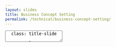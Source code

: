 ```yaml
---
layout: slides
title: Business Concept Setting
permalink: /technical/business-concept-setting/
---
```


<textarea id="source">
  class: title-slide

  <span class="mega-octicon octicon-mark-github"></span>
  <h1>Business Concept Setting</h1>

  <footer>
    <div class="octicon-spacer"><span class="octicon octicon-logo-github"></span><span class="tagline">how people build software</span></div>
  </footer>
  ---
  class: title-top

  #Business Concept Setting

  <div class="container">
    <div class="row">
      <div class="col-md-12">
        <div class="card">
          <div class="card-block">
            <div class="card-text"><strong>Section Goal:</strong></div>
            <div class="card-text">Understand GitHub, key product features, and how we work together.</div>
          </div>
        </div>
      </div>
    </div>
    <div class="row">
      <div class="col-md-12">
        <div class="card">
          <div class="card-block">
            <div class="card-img-top text-left"><span class="mega-octicon octicon-checklist"></span><strong>&nbsp;Topics and Agenda:</strong></div>
            <ul class="card-text">
              <li>GitHub Overview</li>
              <li>Key Product Features</li>
              <li>Platform - Capability Matrix</li>
              <li>Partner Program Support</li>
            </ul>
          </div>
        </div>
      </div>
    </div>
  </div>

  <footer>
    <div class="octicon-spacer"><span class="octicon octicon-logo-github"></span><span class="tagline">how people build software</span></div>
  </footer>
  ---
  class: title-top

  #GitHub Overview

  <div class="container">
    <div class="row">
      <div class="col-md-12">
        <div class="card">
          <div class="card-block">
            <div class="card-text"><strong>GitHub Key Facts </strong> </div>
          </div>
        </div>
      </div>
    </div>
    <div class="row">
      <div class="col-md-4">
        <div class="card">
          <div class="card-block">
            <div class="card-text">Founded </div>
            <ul class="card-text">
              <li>2008</li>
            </ul>
          </div>
        </div>
      </div>
      <div class="col-md-4">
        <div class="card">
          <div class="card-block">
            <div class="card-text">Total Registered Users </div>
            <ul class="card-text">
              <li>12M</li>
            </ul>
          </div>
        </div>
      </div>
      <div class="col-md-4">
        <div class="card">
          <div class="card-block">
            <div class="card-text">Total Repositories </div>
            <ul class="card-text">
              <li>28M</li>
            </ul>
          </div>
        </div>
      </div>
    </div>
    <div class="row">
      <div class="col-md-4">
        <div class="card">
          <div class="card-block">
            <div class="card-text">Employees </div>
            <ul class="card-text">
              <li>425+</li>
            </ul>
          </div>
        </div>
      </div>
      <div class="col-md-4">
        <div class="card">
          <div class="card-block">
            <div class="card-text">Paying Organizations </div>
            <ul class="card-text">
              <li>>60,000</li>
            </ul>
          </div>
        </div>
      </div>
      <div class="col-md-4">
        <div class="card">
          <div class="card-block">
            <div class="card-text">Universities Using GitHub </div>
            <ul class="card-text">
              <li>1000+</li>
            </ul>
          </div>
        </div>
      </div>
    </div>
    <div class="row">
      <div class="col-md-12">
        <div class="card">
          <div class="card-block">
            <div class="card-text">The World's Largest Developer Community: </div>
            <ul class="card-text">
              <li>Repositories growing much faster than users</li>
              <li>Adding 10k-15k new users everyday to GitHub community</li>
            </ul>
          </div>
        </div>
      </div>
    </div>
  </div>


  <footer>
    <div class="octicon-spacer"><span class="octicon octicon-logo-github"></span><span class="tagline">how people build software</span></div>
  </footer>
  ---
  class: title-top

  #GitHub Overview

  <div class="container">
    <div class="row">
      <div class="col-md-12">
        <div class="card">
          <div class="card-block">
            <div class="card-text"><strong>A Brief History of GitHub</strong></div>
          </div>
        </div>
      </div>
    </div>
    <div class="row">
      <div class="col-md-4">
        <div class="card">
          <div class="card-block">
            <div class="card-text">2008. Social Coding </div>
            <ul class="card-text">
              <li>GitHub launches a social software platform that makes it easy for anyone to share code </li>
            </ul>
          </div>
        </div>
      </div>
      <div class="col-md-4">
        <div class="card">
          <div class="card-block">
            <div class="card-text">2010. Corporate Teams </div>
            <ul class="card-text">
              <li>Usage expands to include working groups and project teams within corporations </li>
            </ul>
          </div>
        </div>
      </div>
      <div class="col-md-4">
        <div class="card">
          <div class="card-block">
            <div class="card-text">2010. Enterprise. </div>
            <ul class="card-text">
              <li>Major enterprises begin to leverage the GitHub approach to software development </li>
            </ul>
          </div>
        </div>
      </div>
    </div>
  </div>

  <footer>
    <div class="octicon-spacer"><span class="octicon octicon-logo-github"></span><span class="tagline">how people build software</span></div>
  </footer>
  ---
  class: title-top

  #GitHub Overview

    <div class="container">
      <div class="row">
        <div class="col-md-12">
          <div class="card">
            <div class="card-block">
              <div class="card-text"><strong>Our Offerings</strong></div>
            </div>
          </div>
        </div>
      </div>
    <div class="container">
      <div class="row">
        <div class="col-md-6">
          <div class="card">
            <div class="card-block">
              <div class="card-img-top text-center"><span class="mega-octicon octicon-logo-github"></span></div>
              <div class="card-title"><a href="https://github.com" target="_blank"><h3>GitHub.com</h3></a></div>
              <p class="card-text"><strong>GitHub.com</strong> is the <i>hosted</i> version of GitHub, which is fully managed for you in our datacenter.  We currently host over 20m repositories and 10m users in our infrastructure. <a href="https://enterprise.github.com/downloads/en/comvsenterprise-082415.pdf">Learn more ...</a></p>
            </div>
          </div>
        </div>
        <div class="col-md-6">
          <div class="card">
            <div class="card-block">
              <div class="card-img-top text-center"><span class="mega-octicon octicon-mark-github"></span> <span class="mega-octicon octicon-server"></span> <span class="mega-octicon octicon-database"></span></div>
              <div class="card-title"><a href="https://enterprise.github.com" target="_blank"><h3>GitHub Enterprise</h3></a></div>
              <p class="card-text"><strong>GitHub Enterprise</strong> is the <i>on-premises</i> version of GitHub, which you can deploy and manage in your own, secure environment. <a href="https://enterprise.github.com/downloads/en/comvsenterprise-082415.pdf">Learn more ...</a></p>
            </div>
          </div>
        </div>
      </div>
    </div>
  </div>

  <footer>
    <div class="octicon-spacer"><span class="octicon octicon-logo-github"></span><span class="tagline">how people build software</span></div>
  </footer>
  ---
  class: title-top

  #Key Product Features

  <div class="container">
    <div class="row">
      <div class="col-md-12">
        <div class="card">
          <div class="card-block">
            <div class="card-text"><strong>The GitHub Flow: Enables Developer and Application Flow </strong></div>
          </div>
        </div>
      </div>
    </div>
  </div>
  <div class="container">
    <div class="row">
      <div class="col-md-4">
        <div class="card">
          <div class="card-block">
            <div class="card-img-top text-center"><span class="mega-octicon octicon-comment-discussion"></span></div>
            <div class="card-title">Boost Team Productivity</div>
            <ul class="card-text">
              <li>@ mentions</li>
              <li>issues</li>
              <li>file editor</li>
              <li>fuzzy file search</li>
              <li>pulse &amp; graphs</li>
            </ul>
          </div>
        </div>
      </div>
      <div class="col-md-4">
        <div class="card">
          <div class="card-block">
            <div class="card-img-top text-center"><span class="mega-octicon octicon-git-pull-request"></span></div>
            <div class="card-title">Improve Code Quality</div>
            <ul class="card-text">
              <li>pull requests</li>
              <li>protected branches</li>
              <li>line comments</li>
              <li>split differences</li>
              <li>integrations</li>
            </ul>
          </div>
        </div>
      </div>
      <div class="col-md-4">
        <div class="card">
          <div class="card-block">
            <div class="card-img-top text-center"><span class="mega-octicon octicon-checklist"></span></div>
            <div class="card-title">Increase Developer Efficiency</div>
            <ul class="card-text">
              <li>pull requests</li>
              <li>search</li>
              <li>continuous integration</li>
              <li>releases</li>
              <li>integrations</li>
            </ul>
          </div>
        </div>
      </div>
    </div>
  </div>

  <footer>
    <div class="octicon-spacer"><span class="octicon octicon-logo-github"></span><span class="tagline">how people build software</span></div>
  </footer>
  ---
  class: title-top

  #Platform - Capability Matrix

  <div class="container">
    <div class="row">
      <div class="col-md-4">
        <div class="card">
          <div class="card-block">
            <div class="card-img-top text-center"><span class="mega-octicon octicon-comment-discussion"></span></div>
            <div class="card-title">Boost Team Productivity</div>
          </div>
        </div>
      </div>
      <div class="col-md-4">
        <div class="card">
          <div class="card-block">
            <div class="card-img-top text-center"><span class="mega-octicon octicon-git-pull-request"></span></div>
            <div class="card-title">Improve Code Quality</div>
          </div>
        </div>
      </div>
      <div class="col-md-4">
        <div class="card">
          <div class="card-block">
            <div class="card-img-top text-center"><span class="mega-octicon octicon-checklist"></span></div>
            <div class="card-title">Increase Developer Efficiency</div>
          </div>
        </div>
      </div>
    </div>
    <div class="row">
      <div class="col-md-12">
        <div class="card">
          <div class="card-block">
            <div class="card-title">Development - Engineering Department Programs</div>
            <h4 class="card-text">
              <span class="label label-primary">ALM - Application Lifecycle Management</span>
              <span class="label label-primary">Agile Transformation</span>
              <span class="label label-primary">Cloud Native Design</span>
              <span class="label label-primary">DevOps - CI/CD</span>
              <span class="label label-primary">VCS Migration</span>
              <span class="label label-primary">Microservices Architecture</span>
              <span class="label label-primary">Big Data Analytics</span>
              <span class="label label-primary">Custom Application Development</span>
            </h4>
          </div>
        </div>
      </div>
    </div>
    <div class="row">
      <div class="col-md-12">
        <div class="card">
          <div class="card-block">
            <div class="card-title">Infrastructure - Operations Department Programs</div>
            <h4 class="card-text">
              <span class="label label-success">DevOps - Configuration Management</span>
              <span class="label label-success">IaaS - Infrastructure as a Service</span>
              <span class="label label-success">PaaS - Platform as a Service</span>
              <span class="label label-success">Infrastructure as Code</span>
              <span class="label label-success">Hybrid Cloud</span>
              <span class="label label-success">Infrastructure Automation</span>
              <span class="label label-success">Containers</span>
            </h4>
          </div>
        </div>
      </div>
    </div>
  </div>

  <footer>
    <div class="octicon-spacer"><span class="octicon octicon-logo-github"></span><span class="tagline">how people build software</span></div>
  </footer>
  ---
  class: title-top
  #Partner Program Support

  <div class="container">
    <div class="row">
      <div class="col-md-12">
        <div class="card">
          <div class="card-block">
            <div class="card-title">Team Collaboration via githubpartners</div>
            <div class="card-text">
               <ul>
                  <li>Partners are provided with a private repository on <strong>github/githubpartners</strong> for collaborating with each other and the GitHub team.</li>
                  <li>Ideally, all program communications will flow through the partner repository.</li>
                  <li>In addition, Partners also have access to the partner enablement repository.</li>
                </ul>
              </div>
          </div>
        </div>
      </div>
    </div>
    <div class="row">
      <div class="col-md-12">
        <div class="card">
          <div class="card-block">
            <div class="card-title">Getting Support using Issues</div>
            <div class="card-text">
               Creating an Issue in the partner repo is the best way to get support from the GitHub team. Make sure to @mention either the entire team (@github/channelteam) or the specific people you need to help! We will respond ASAP and pull in others as required to address your request.
            </div>
          </div>
        </div>
      </div>
    </div>
  </div>

  <footer>
   <div class="octicon-spacer"><span class="octicon octicon-logo-github"></span><span class="tagline">how people build software</span></div>
  </footer>
</textarea>
